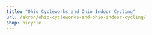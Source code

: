 ```yaml
---
title: "Ohio Cycleworks and Ohio Indoor Cycling"
url: /akron/ohio-cycleworks-and-ohio-indoor-cycling/
shop: bicycle
---
```

